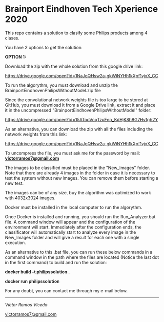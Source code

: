 # Brainport Eindhoven Tech Xperience 2020
This repo contains a solution to clasify some Philips products among 4 clases.

You have 2 options to get the solution:

**OPTION 1:**

  Download the zip with the whole solution from this google drive link:

  https://drive.google.com/open?id=1NaJoQHsw2a-gkWiNYHh1kXpf1vjxX_CC

To run the algorythm, you must download and unzip the BrainportEindhovenPhilipsWithoutModel.zip file

Since the convolutional network weights file is too large to be stored at GitHub, you must download it from a Google Drive link, extract it and place it in the uncompressed "BrainportEindhovenPhilipsWithoutModel" folder:

https://drive.google.com/open?id=15ATooVcqTzuEnn_KdHjK8h8G7Hv1gh2Y

As an alternative, you can download the zip with all the files including the network weights from this link:

https://drive.google.com/open?id=1NaJoQHsw2a-gkWiNYHh1kXpf1vjxX_CC

To uncompress the file, you must ask me for the password by mail: **victorramos7@gmail.com**

The images to be classified must be placed in the "New_Images" folder. Note that there are already 4 images in the folder in case it is necessary to test the system without new images. You can remove them before starting a new test.

The images can be of any size, buy the algorithm was optimized to work with 4032x3024 images.

Docker must be installed in the local computer to run the algorythm.

Once Docker is installed and running, you should run the Run_Analyzer.bat file. A command window will appear and the configuration of the environment will start. Immediately after the configuration ends, the classificator will automatically start to analyze every image in the New_Images folder and will give a result for each one with a single execution.

As an alternative to this .bat file, you can run these below commands in a command window in the path where the files are located (Notice the last dot in the first command) to build and run the solution:


**docker build -t philipssolution .**

**docker run philipssolution**
 
 
For any doubt, you can contact me through my e-mail below.

-----------------------
 
*Víctor Ramos Vicedo*

victorramos7@gmail.com
